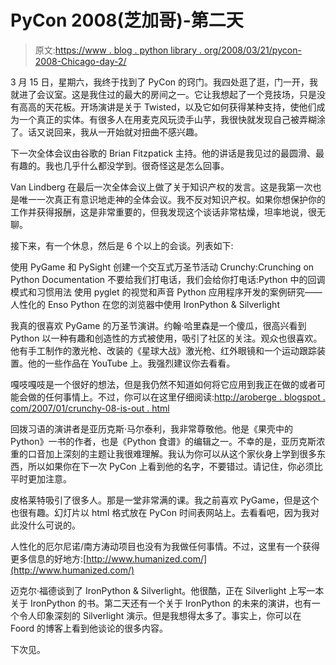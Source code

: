 # PyCon 2008(芝加哥)-第二天

> 原文:[https://www . blog . python library . org/2008/03/21/pycon-2008-Chicago-day-2/](https://www.blog.pythonlibrary.org/2008/03/21/pycon-2008-chicago-day-2/)

3 月 15 日，星期六，我终于找到了 PyCon 的窍门。我四处逛了逛，门一开，我就进了会议室。这是我住过的最大的房间之一。它让我想起了一个竞技场，只是没有高高的天花板。开场演讲是关于 Twisted，以及它如何获得某种支持，使他们成为一个真正的实体。有很多人在用麦克风玩烫手山芋，我很快就发现自己被弄糊涂了。话又说回来，我从一开始就对扭曲不感兴趣。

下一次全体会议由谷歌的 Brian Fitzpatick 主持。他的讲话是我见过的最圆滑、最有趣的。我也几乎什么都没学到。很奇怪这是怎么回事。

Van Lindberg 在最后一次全体会议上做了关于知识产权的发言。这是我第一次也是唯一一次真正有意识地走神的全体会议。我不反对知识产权。如果你想保护你的工作并获得报酬，这是非常重要的，但我发现这个谈话非常枯燥，坦率地说，很无聊。

接下来，有一个休息，然后是 6 个以上的会谈。列表如下:

使用 PyGame 和 PySight 创建一个交互式万圣节活动
Crunchy:Crunching on Python Documentation
不要给我们打电话，我们会给你打电话:Python 中的回调模式和习惯用法
使用 pyglet 的视觉和声音
Python 应用程序开发的案例研究——人性化的 Enso
Python 在您的浏览器中使用 IronPython & Silverlight

我真的很喜欢 PyGame 的万圣节演讲。约翰·哈里森是一个傻瓜，很高兴看到 Python 以一种有趣和创造性的方式被使用，吸引了社区的关注。观众也很喜欢。他有手工制作的激光枪、改装的《星球大战》激光枪、红外眼镜和一个运动跟踪装置。他的一些作品在 YouTube 上。我强烈建议你去看看。

嘎吱嘎吱是一个很好的想法，但是我仍然不知道如何将它应用到我正在做的或者可能会做的任何事情上。不过，你可以在这里仔细阅读:[http://aroberge . blogspot . com/2007/01/crunchy-08-is-out . html](http://aroberge.blogspot.com/2007/01/crunchy-08-is-out.html)

回拨习语的演讲者是亚历克斯·马尔泰利，我非常尊敬他。他是《果壳中的 Python》一书的作者，也是《Python 食谱》的编辑之一。不幸的是，亚历克斯浓重的口音加上深刻的主题让我很难理解。我认为你可以从这个家伙身上学到很多东西，所以如果你在下一次 PyCon 上看到他的名字，不要错过。请记住，你必须比平时更加注意。

皮格莱特吸引了很多人。那是一堂非常满的课。我之前喜欢 PyGame，但是这个也很有趣。幻灯片以 html 格式放在 PyCon 时间表网站上。去看看吧，因为我对此没什么可说的。

人性化的厄尔尼诺/南方涛动项目也没有为我做任何事情。不过，这里有一个获得更多信息的好地方:[http://www.humanized.com/](http://www.humanized.com/)

迈克尔·福德谈到了 IronPython & Silverlight。他很酷，正在 Silverlight 上写一本关于 IronPython 的书。第二天还有一个关于 IronPython 的未来的演讲，也有一个令人印象深刻的 Silverlight 演示。但是我想得太多了。事实上，你可以在 Foord 的博客上看到他谈论的很多内容。

下次见。